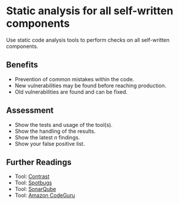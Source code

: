 # Static analysis for all self-written components

Use static code analysis tools to perform checks on all self-written components.

## Benefits

- Prevention of common mistakes within the code.
- New vulnerabilities may be found before reaching production.
- Old vulnerabilities are found and can be fixed.

## Assessment

- Show the tests and usage of the tool(s).
- Show the handling of the results.
- Show the latest *n* findings.
- Show your false positive list.

## Further Readings
- Tool: [Contrast](https://www.contrastsecurity.com/)
- Tool: [Spotbugs](https://spotbugs.github.io/)
- Tool: [SonarQube](https://www.sonarqube.org/)
- Tool: [Amazon CodeGuru](https://aws.amazon.com/codeguru/)
